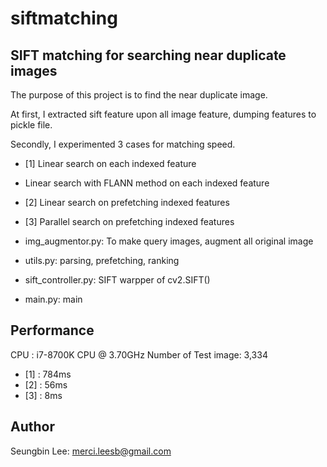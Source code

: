 # siftmatching
SIFT matching for searching near duplicate images
-


The purpose of this project is to find the near duplicate image.

At first, I extracted sift feature upon all image feature, dumping features to pickle file.

Secondly, I experimented 3 cases for matching speed.

- [1] Linear search on each indexed feature
- Linear search with FLANN method on each indexed feature  
- [2] Linear search on prefetching indexed features
- [3] Parallel search on prefetching indexed features

- img_augmentor.py: To make query images, augment all original image
- utils.py: parsing, prefetching, ranking
- sift_controller.py: SIFT warpper of cv2.SIFT()
- main.py: main



## Performance

CPU : i7-8700K CPU @  3.70GHz
Number of Test image: 3,334

- [1] : 784ms
- [2] : 56ms
- [3] : 8ms


## Author

Seungbin Lee: merci.leesb@gmail.com 




